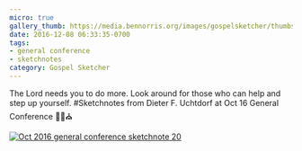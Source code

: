 ```yaml
---
micro: true
gallery_thumb: https://media.bennorris.org/images/gospelsketcher/thumbs/oct-16-3-uchtdorf.jpg
date: 2016-12-08 06:33:35-0700
tags:
- general conference
- sketchnotes
category: Gospel Sketcher
---
```


The Lord needs you to do more. Look around for those who can help and step up yourself.
#Sketchnotes from Dieter F. Uchtdorf at Oct 16 General Conference ✍🏼⛪️

[![Oct 2016 general conference sketchnote 20](https://media.bennorris.org/images/gospelsketcher/general-conference/oct-2016/oct-16-3-uchtdorf.jpg)](https://media.bennorris.org/images/gospelsketcher/general-conference/oct-2016/oct-16-3-uchtdorf.jpg)
